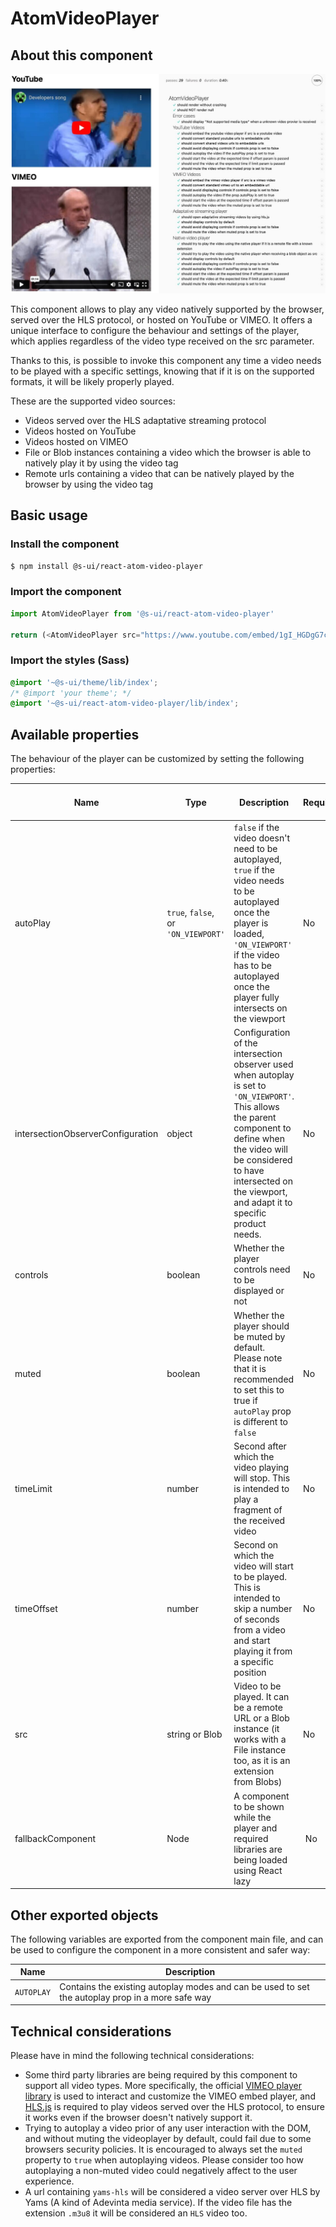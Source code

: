 # AtomVideoPlayer

## About this component

![Preview of the videoplayer demo](./assets/preview.jpg)

This component allows to play any video natively supported by the browser, served over the HLS protocol, or hosted on YouTube or VIMEO.
It offers a unique interface to configure the behaviour and settings of the player, which applies regardless of the video type received on the src parameter.

Thanks to this, is possible to invoke this component any time a video needs to be played with a specific settings, knowing that if it is on the supported formats, it will be likely properly played.

These are the supported video sources:

* Videos served over the HLS adaptative streaming protocol
* Videos hosted on YouTube
* Videos hosted on VIMEO
* File or Blob instances containing a video which the browser is able to natively play it by using the video tag
* Remote urls containing a video that can be natively played by the browser by using the video tag

## Basic usage

### Install the component

```sh
$ npm install @s-ui/react-atom-video-player
```

### Import the component

```js
import AtomVideoPlayer from '@s-ui/react-atom-video-player'

return (<AtomVideoPlayer src="https://www.youtube.com/embed/1gI_HGDgG7c" />)
```

### Import the styles (Sass)

```css
@import '~@s-ui/theme/lib/index';
/* @import 'your theme'; */
@import '~@s-ui/react-atom-video-player/lib/index';
```

## Available properties

The behaviour of the player can be customized by setting the following properties:

| Name | Type | Description | Required? | Default value if not provided |
| --- | --- | --- | --- | --- |
| autoPlay | `true`, `false`, or `'ON_VIEWPORT'` | `false` if the video doesn't need to be autoplayed, `true` if the video needs to be autoplayed once the player is loaded, `'ON_VIEWPORT'` if the video has to be autoplayed once the player fully intersects on the viewport | No | `false` |
| intersectionObserverConfiguration | object | Configuration of the intersection observer used when autoplay is set to `'ON_VIEWPORT'`. This allows the parent component to define when the video will be considered to have intersected on the viewport, and adapt it to specific product needs. | No | `{root: null, rootMargin: '0% 0% -25% 0%', threshold: 1}` |
| controls | boolean | Whether the player controls need to be displayed or not | No | `true` |
| muted | boolean | Whether the player should be muted by default. Please note that it is recommended to set this to true if `autoPlay` prop is different to `false` | No | `false` |
| timeLimit | number | Second after which the video playing will stop. This is intended to play a fragment of the received video | No | undefined |
| timeOffset | number | Second on which the video will start to be played. This is intended to skip a number of seconds from a video and start playing it from a specific position | No | undefined |
| src | string or Blob | Video to be played. It can be a remote URL or a Blob instance (it works with a File instance too, as it is an extension from Blobs) | No | `''` |
| fallbackComponent | Node | A component to be shown while the player and required libraries are being loaded using React lazy | No | `null` |


## Other exported objects

The following variables are exported from the component main file, and can be used to configure the component in a more consistent and safer way:

| Name | Description |
| --- | --- |
| `AUTOPLAY` | Contains the existing autoplay modes and can be used to set the autoplay prop in a more safe way |

## Technical considerations

Please have in mind the following technical considerations:

* Some third party libraries are being required by this component to support all video types. More specifically, the official [VIMEO player library](https://github.com/vimeo/player.js) is used to interact and customize the VIMEO embed player, and [HLS.js](https://github.com/video-dev/hls.js) is required to play videos served over the HLS protocol, to ensure it works even if the browser doesn't natively support it.
* Trying to autoplay a video prior of any user interaction with the DOM, and without muting the videoplayer by default, could fail due to some browsers security policies. It is encouraged to always set the `muted` property to `true` when autoplaying videos. Please consider too how autoplaying a non-muted video could negatively affect to the user experience.
* A url containing `yams-hls` will be considered a video server over HLS by Yams (A kind of Adevinta media service). If the video file has the extension `.m3u8` it will be considered an `HLS` video too.